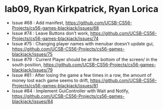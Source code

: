 # lab09, Ryan Kirkpatrick, Ryan Lorica

* Issue #68 : Add manifest, https://github.com/UCSB-CS56-Projects/cs56-games-blackjack/issues/68
* Issue #74 : Leave Buttons don't work, https://github.com/UCSB-CS56-Projects/cs56-games-blackjack/issues/74
* Issue #75 : Changing player names with menubar doesn't update gui, https://github.com/UCSB-CS56-Projects/cs56-games-blackjack/issues/75
* Issue #79 : Current Player should be at the bottom of the screen/ in the south position, https://github.com/UCSB-CS56-Projects/cs56-games-blackjack/issues/79
* Issue #81 : After losing the game a few times in a row, the amount of money lost each game seems to drift, https://github.com/UCSB-CS56-Projects/cs56-games-blackjack/issues/81
* Issue #84 : Implement GuiController with Wait and Notify, https://github.com/UCSB-CS56-Projects/cs56-games-blackjack/issues/84

